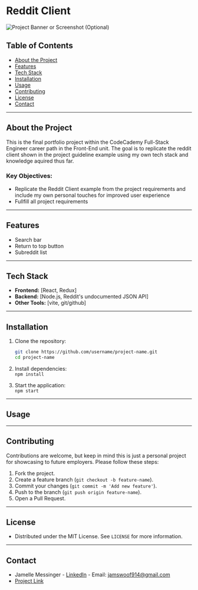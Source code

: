 # Reddit Client

![Project Banner or Screenshot (Optional)](path-to-image.png)

## Table of Contents

- [About the Project](#about-the-project)
- [Features](#features)
- [Tech Stack](#tech-stack)
- [Installation](#installation)
- [Usage](#usage)
- [Contributing](#contributing)
- [License](#license)
- [Contact](#contact)

---

## About the Project

This is the final portfolio project within the CodeCademy Full-Stack Engineer career path in the Front-End unit. The goal is to replicate the reddit client shown in the project guideline example using my own tech stack and knowledge aquired thus far.

### Key Objectives:
- Replicate the Reddit Client example from the project requirements and include my own personal touches for improved user experience  
- Fullfill all project requirements  

---

## Features

- Search bar
- Return to top button
- Subreddit list

---

## Tech Stack  

- **Frontend:** [React, Redux]  
- **Backend:** [Node.js, Reddit's undocumented JSON API]  
- **Other Tools:** [vite, git/github]  

---

## Installation  

1. Clone the repository:  
   ```bash  
   git clone https://github.com/username/project-name.git  
   cd project-name  

2. Install dependencies:  
    `npm install`  

3. Start the application:  
    `npm start`  

---

## Usage  



---

## Contributing  

Contributions are welcome, but keep in mind this is just a personal project for showcasing to future employers. Please follow these steps:  

1. Fork the project.  
2. Create a feature branch (`git checkout -b feature-name`).  
3. Commit your changes (`git commit -m 'Add new feature'`).  
4. Push to the branch (`git push origin feature-name`).  
5. Open a Pull Request.  


---

## License  

- Distributed under the MIT License. See `LICENSE` for more information.  

---

## Contact  

- Jamelle Messinger - <a href="hhttps://www.linkedin.com/in/jamelle-messinger-337412238/" target="_blank">LinkedIn</a>  - Email: jamswoof914@gmail.com
- <a href="https://github.com/jamellemessinger/codecademy-reddit-client" target="_blank">Project Link</a>

